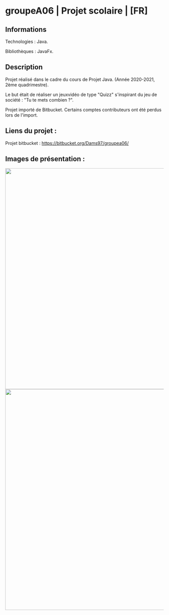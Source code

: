 # groupeA06 | Projet scolaire | [FR]

## Informations

Technologies : Java.

Bibliothèques : JavaFx. 

## Description

Projet réalisé dans le cadre du cours de Projet Java.  (Année 2020-2021, 2ème quadrimestre).

Le but était de réaliser un jeuxvidéo de type "Quizz" s'inspirant du jeu de société : "Tu te mets combien ?". 

Projet importé de Bitbucket. Certains comptes contributeurs ont été perdus lors de l'import.

## Liens du projet :

Projet bitbucket : https://bitbucket.org/Dams97/groupea06/

## Images de présentation :

<div>
<img align=top src="https://github.com/damien-auversack/groupeA06/blob/master/presentation_pictures/picture_01.jpg" width="700px">
<img align=top src="https://github.com/damien-auversack/groupeA06/blob/master/presentation_pictures/picture_02.jpg" width="700px">
</div>

